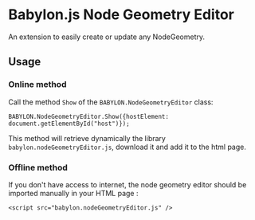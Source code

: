 # Babylon.js Node Geometry Editor

An extension to easily create or update any NodeGeometry.

## Usage
### Online method
Call the method `Show` of the `BABYLON.NodeGeometryEditor` class: 
```
BABYLON.NodeGeometryEditor.Show({hostElement: document.getElementById("host")});
```
This method will retrieve dynamically the library `babylon.nodeGeometryEditor.js`, download it and add
it to the html page.

### Offline method
If you don't have access to internet, the node geometry editor should be imported manually in your HTML page :
```
<script src="babylon.nodeGeometryEditor.js" />
``` 

